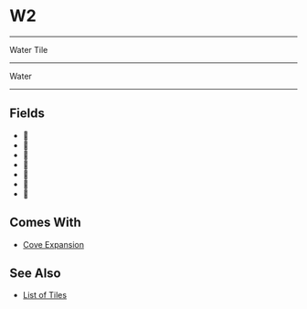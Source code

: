 # W2

___
Water Tile
___
Water
___


## Fields

- 🚧
- 🚧
- 🚧
- 🚧
- 🚧
- 🚧
- 🚧


## Comes With

- [Cove Expansion](../content/cove_expansion.md)


## See Also

- [List of Tiles](index.md)
